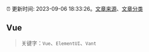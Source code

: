 :alarm_clock: 更新时间: 2023-09-06 18:33:26。[文章来源](/README.md)、[文章分类](/TAGS.md)

## Vue


> 关键字：`Vue`、`ElementUI`、`Vant`



